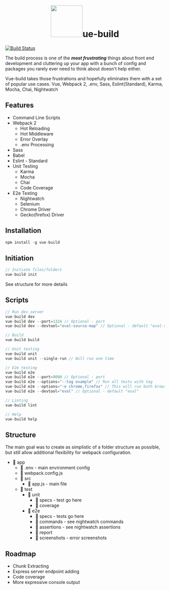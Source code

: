 <h1 align="center"><a href="https://vuejs.org"><img width="100"src="https://vuejs.org/images/logo.png" /></a>ue-build</h1>

[![Build Status](https://travis-ci.org/brianvoe/vue-build.svg?branch=master)](https://travis-ci.org/brianvoe/vue-build)

The build process is one of the ***most frustrating*** things about front end development and cluttering up your app with a bunch of config and packages you rarely ever need to think about doesn't help either.

Vue-build takes those frustrations and hopefully eliminates them with a set of popular use cases. Vue, Webpack 2, .env, Sass, Eslint(Standard), Karma, Mocha, Chai, Nightwatch

## Features
- Command Line Scripts
- Webpack 2
  - Hot Reloading
  - Hot Middleware
  - Error Overlay
  - .env Processing
- Sass
- Babel
- Eslint - Standard
- Unit Testing
  - Karma
  - Mocha
  - Chai
  - Code Coverage
- E2e Testing
  - Nightwatch
  - Selenium
  - Chrome Driver
  - Gecko(firefox) Driver

## Installation
```javascript
npm install -g vue-build
```

## Initiation
```javascript
// Initiate files/folders
vue-build init
```
See structure for more details

## Scripts
```javascript
// Run dev server
vue-build dev
vue-build dev --port=1324 // Optional - port
vue-build dev --devtool="eval-source-map" // Optional - default "eval-source-map"

// Build
vue-build build

// Unit testing
vue-build unit
vue-build unit --single-run // Will run one time

// E2e testing
vue-build e2e
vue-build e2e --port=9090 // Optional - port
vue-build e2e --options="--tag example" // Run all tests with tag
vue-build e2e --options="-e chrome,firefox" // This will run both browsers
vue-build e2e --devtool="eval" // Optional - default "eval"

// Linting
vue-build lint

// Help
vue-build help
```

## Structure
The main goal was to create as simplistic of a folder structure as possible, but still allow additional flexibility for webpack configuration.
- :file_folder: app
  - :page_facing_up: .env - main environment config
  - :page_facing_up: webpack.config.js
  - :file_folder: src
    - :page_facing_up: app.js - main file
  - :file_folder: test
    - :file_folder: unit
      - :file_folder: specs - test go here
      - :file_folder: coverage
    - :file_folder: e2e
      - :file_folder: specs - tests go here
      - :file_folder: commands - see nightwatch commands
      - :file_folder: assertions - see nightwatch assertions
      - :file_folder: report
      - :file_folder: screenshots - error screenshots

## Roadmap
  - Chunk Extracting
  - Express server endpoint adding
  - Code coverage
  - More expressive console output
